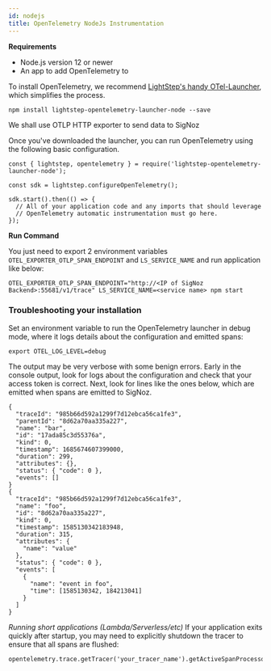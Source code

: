 ```yaml
---
id: nodejs
title: OpenTelemetry NodeJs Instrumentation
---
```

**Requirements**
- Node.js version 12 or newer
- An app to add OpenTelemetry to


To install OpenTelemetry, we recommend [LightStep's handy OTel-Launcher](https://github.com/lightstep/otel-launcher-node), which simplifies the process.
```console
npm install lightstep-opentelemetry-launcher-node --save
```
We shall use OTLP HTTP exporter to send data to SigNoz

Once you've downloaded the launcher, you can run OpenTelemetry using the following basic configuration.

```console
const { lightstep, opentelemetry } = require('lightstep-opentelemetry-launcher-node');

const sdk = lightstep.configureOpenTelemetry();

sdk.start().then(() => {
  // All of your application code and any imports that should leverage
  // OpenTelemetry automatic instrumentation must go here.
});
```

**Run Command**

You just need to export 2 environment variables `OTEL_EXPORTER_OTLP_SPAN_ENDPOINT` and `LS_SERVICE_NAME` and run application like below:
```console
OTEL_EXPORTER_OTLP_SPAN_ENDPOINT="http://<IP of SigNoz Backend>:55681/v1/trace" LS_SERVICE_NAME=<service name> npm start
```

### Troubleshooting your installation
Set an environment variable to run the OpenTelemetry launcher in debug mode, where it logs details about the configuration and emitted spans:
```console
export OTEL_LOG_LEVEL=debug
```
The output may be very verbose with some benign errors. Early in the console output, look for logs about the configuration and check that your access token is correct. Next, look for lines like the ones below, which are emitted when spans are emitted to SigNoz.

```console
{
  "traceId": "985b66d592a1299f7d12ebca56ca1fe3",
  "parentId": "8d62a70aa335a227",
  "name": "bar",
  "id": "17ada85c3d55376a",
  "kind": 0,
  "timestamp": 1685674607399000,
  "duration": 299,
  "attributes": {},
  "status": { "code": 0 },
  "events": []
}
{
  "traceId": "985b66d592a1299f7d12ebca56ca1fe3",
  "name": "foo",
  "id": "8d62a70aa335a227",
  "kind": 0,
  "timestamp": 1585130342183948,
  "duration": 315,
  "attributes": {
    "name": "value"
  },
  "status": { "code": 0 },
  "events": [
    {
      "name": "event in foo",
      "time": [1585130342, 184213041]
    }
  ]
}
```

*Running short applications (Lambda/Serverless/etc)*
If your application exits quickly after startup, you may need to explicitly shutdown the tracer to ensure that all spans are flushed:
```console
opentelemetry.trace.getTracer('your_tracer_name').getActiveSpanProcessor().shutdown()
```